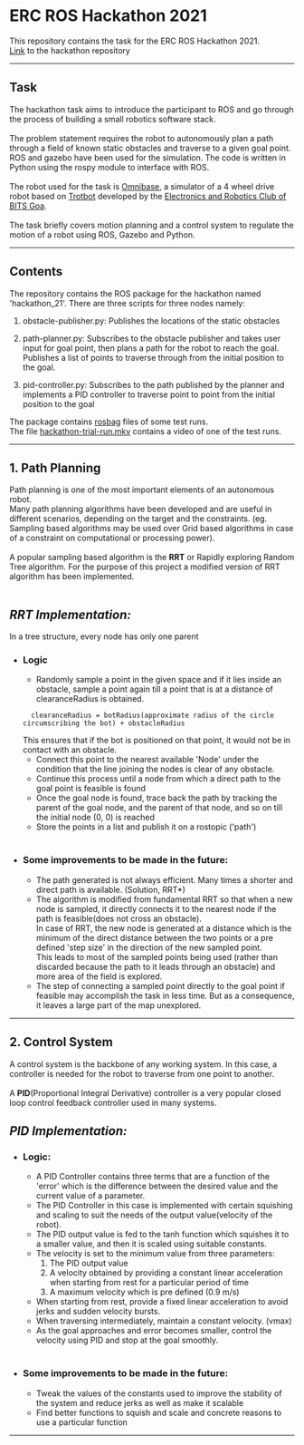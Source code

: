 # ERC ROS Hackathon 2021

This repository contains the task for the ERC ROS Hackathon 2021.<br>
[Link](https://github.com/ERC-BPGC/ROS-Hackathon-2021) to the hackathon repository

---

## Task

The hackathon task aims to introduce the participant to ROS and go through the process of building a small robotics software stack.<br><br>
The problem statement requires the robot to autonomously plan a path through a field of known static obstacles and traverse to a given goal point.<br> 
ROS and gazebo have been used for the simulation. The code is written in Python using the rospy module to interface with ROS.<br><br>
The robot used for the task is [Omnibase](https://github.com/ERC-BPGC/omnibase), a simulator of a 4 wheel drive robot based on [Trotbot](https://github.com/ERC-BPGC/Trotbot) developed by the [Electronics and Robotics Club of BITS Goa](https://github.com/ERC-BPGC).<br><br>
The task briefly covers motion planning and a control system to regulate the motion of a robot using ROS, Gazebo and Python.

---
## Contents
The repository contains the ROS package for the hackathon named 'hackathon_21'.
There are three scripts for three nodes namely:
 <br>
1. obstacle-publisher.py: Publishes the locations of the static obstacles

2. path-planner.py: Subscribes to the obstacle publisher and takes user input for goal point, then plans a path for the robot to reach the goal. Publishes a list of points to traverse through from the initial position to the goal.

3. pid-controller.py: Subscribes to the path published by the planner and implements a PID controller to traverse point to point from the initial position to the goal 

The package contains [rosbag](./hackathon_21/rosbag) files of some test runs.\
The file [hackathon-trial-run.mkv](./hackathon-trial-run.mkv) contains a video of one of the test runs.

---

## 1. Path Planning

Path planning is one of the most important elements of an autonomous robot.<br>
Many path planning algorithms have been developed and are useful in different scenarios, depending on the target and the constraints. (eg. Sampling based algorithms may be used over Grid based algorithms in case of a constraint on computational or processing power).<br><br>
A popular sampling based algorithm is the **RRT** or Rapidly exploring Random Tree algorithm.
For the purpose of this project a modified version of RRT algorithm has been implemented.<br><br>

## _RRT Implementation:_
In a tree structure, every node has only one parent<br>
- ### Logic

    - Randomly sample a point in the given space and if it lies inside an obstacle, sample a point again till a point that is at a distance of clearanceRadius is obtained.<br>
    <code>
    clearanceRadius = botRadius(approximate radius of the circle circumscribing the bot) + obstacleRadius
    </code>
    <br>
    This ensures that if the bot is positioned on that point, it would not be in contact with an obstacle.


    - Connect this point to the nearest available 'Node' under the condition that the line joining the nodes is clear of any obstacle.
    - Continue this process until a node from which a direct path to the goal point is feasible is found
    - Once the goal node is found, trace back the path by tracking the parent of the goal node, and the parent of that node, and so on till the initial node (0, 0) is reached
    - Store the points in a list and publish it on a rostopic ('path')
<br><br>
- ### Some improvements to be made in the future:
    - The path generated is not always efficient. Many times a shorter and direct path is available. (Solution, RRT*)
    - The algorithm is modified from fundamental RRT so that when a new node is sampled, it directly connects it to the nearest node if the path is feasible(does not cross an obstacle). <br>In case of RRT, the new node is generated at a distance which is the minimum of the direct distance between the two points or a pre defined 'step size' in the direction of the new sampled point. <br> This leads to most of the sampled points being used (rather than discarded because the path to it leads through an obstacle) and more area of the field is explored.
    - The step of connecting a sampled point directly to the goal point if feasible may accomplish the task in less time. But as a consequence, it leaves a large part of the map unexplored.
 
___

## 2. Control System
A control system is the backbone of any working system.
In this case, a controller is needed for the robot to traverse from one point to another.<br><br>
A **PID**(Proportional Integral Derivative) controller is a very popular closed loop control feedback controller used in many systems.

## _PID Implementation:_

- ### Logic:
    - A PID Controller contains three terms that are a function of the 'error' which is the difference between the desired value and the current value of a parameter.
    - The PID Controller in this case is implemented with certain squishing and scaling to suit the needs of the output value(velocity of the robot).
    - The PID output value is fed to the tanh function which squishes it to a smaller value, and then it is scaled using suitable constants.
    - The velocity is set to the minimum value from three parameters:
        1. The PID output value
        2. A velocity obtained by providing a constant linear acceleration when starting from rest for a particular period of time
        3. A maximum velocity which is pre defined (0.9 m/s)
    - When starting from rest, provide a fixed linear acceleration to avoid jerks and sudden velocity bursts.
    - When traversing intermediately, maintain a constant velocity. (vmax)
    - As the goal approaches and error becomes smaller, control the velocity using PID and stop at the goal smoothly.
<br><br>
- ### Some improvements to be made in the future:
    - Tweak the values of the constants used to improve the stability of the system and reduce jerks as well as make it scalable
    - Find better functions to squish and scale and concrete reasons to use a particular function

___
